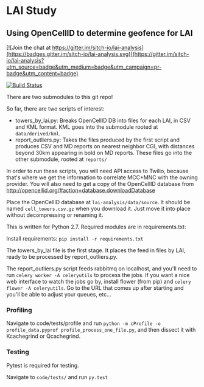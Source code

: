 # LAI Study
## Using OpenCellID to determine geofence for LAI

[![Join the chat at https://gitter.im/sitch-io/lai-analysis](https://badges.gitter.im/sitch-io/lai-analysis.svg)](https://gitter.im/sitch-io/lai-analysis?utm_source=badge&utm_medium=badge&utm_campaign=pr-badge&utm_content=badge)

[![Build Status](https://travis-ci.org/sitch-io/lai-analysis.svg?branch=master)](https://travis-ci.org/sitch-io/lai-analysis)

There are two submodules to this git repo!

So far, there are two scripts of interest:

* towers_by_lai.py: Breaks OpenCellID DB into files for each LAI, in CSV and
  KML format.  KML goes into the submodule rooted at `data/derived/kml`.
* report_outliers.py: Takes the files produced by the first script and produces
  CSV and MD reports on nearest neighbor CGI, with distances beyond 30km
  appearing in bold on MD reports.  These files go into the other submodule,
  rooted at `reports/`


In order to run these scripts, you will need API access to Twilio, because
that's where we get the information to correlate MCC+MNC with the owning
provider.  You will also need to get a copy of the OpenCellID database from
http://opencellid.org/#action=database.downloadDatabase

Place the OpenCellID database at `lai-analysis/data/source`.  It should be named
`cell_towers.csv.gz` when you download it.  Just move it into place without
decompressing or renaming it.


This is written for Python 2.7.  Required modules are in requirements.txt:

Install requirements: `pip install -r requirements.txt`

The towers_by_lai file is the first stage.  It places the feed in files by LAI,
ready to be processed by report_outliers.py.  

The report_outliers.py script feeds rabbitmq on localhost, and you'll need to
run `celery worker -A celeryutils` to process the jobs.  If you want a nice web
interface to watch the jobs go by, install flower (from pip) and
`celery flower -A celeryutils`.  Go to the URL that comes up after starting
and you'll be able to adjust your queues, etc...

### Profiling

Navigate to code/tests/profile and run
`python -m cProfile -o profile_data.pyprof profile_process_one_file.py`, and
then dissect it with Kcachegrind or Qcachegrind.

### Testing

Pytest is required for testing.

Navigate to `code/tests/` and run `py.test`
